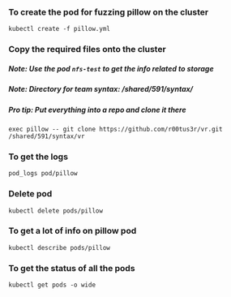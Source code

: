 
### To create the pod for fuzzing pillow on the cluster
`kubectl create -f pillow.yml`

### Copy the required files onto the cluster
##### Note: Use the pod `nfs-test` to get the info related to storage
##### Note: Directory for team syntax: /shared/591/syntax/
##### Pro tip: Put everything into a repo and clone it there
`exec pillow -- git clone https://github.com/r00tus3r/vr.git /shared/591/syntax/vr`

### To get the logs
`pod_logs pod/pillow`

### Delete pod
`kubectl delete pods/pillow`

### To get a lot of info on pillow pod
`kubectl describe pods/pillow`

### To get the status of all the pods
`kubectl get pods -o wide`

